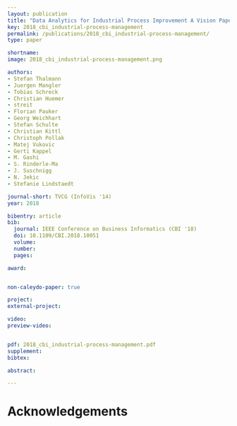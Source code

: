```yaml
---
layout: publication
title: "Data Analytics for Industrial Process Improvement A Vision Paper"
key: 2018_cbi_industrial-process-management
permalink: /publications/2018_cbi_industrial-process-management/
type: paper

shortname:
image: 2018_cbi_industrial-process-management.png

authors:
- Stefan Thalmann
- Juergen Mangler
- Tobias Schreck
- Christian Huemer
- streit
- Florian Pauker
- Georg Weichhart
- Stefan Schulte
- Christian Kittl
- Christoph Pollak
- Matej Vukovic
- Gerti Kappel
- M. Gashi
- S. Rinderle-Ma
- J. Suschnigg
- N. Jekic
- Stefanie Lindstaedt

journal-short: TVCG (InfoVis '14)
year: 2018

bibentry: article
bib:
  journal: IEEE Conference on Business Informatics (CBI '18)
  doi: 10.1109/CBI.2018.10051
  volume: 
  number: 
  pages:

award:


non-caleydo-paper: true

project: 
external-project: 

video: 
preview-video:


pdf: 2018_cbi_industrial-process-management.pdf
supplement:
bibtex:

abstract: 

---
```


# Acknowledgements

